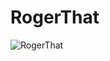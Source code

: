 # RogerThat

![RogerThat](https://user-images.githubusercontent.com/4476493/135215655-0a8640b8-0110-473f-8137-3b036530e498.jpg)
